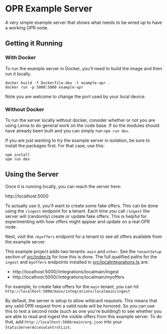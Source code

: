 # OPR Example Server

A very simple example server that shows what needs to be wired up to have
a working OPR node.

## Getting it Running

### With Docker
To run the example server in Docker, you'll need to build the image and then run
it locally.

```console
docker build -f Dockerfile.dev -t example-opr .
docker run -p 5000:5000 example-opr
```

Note you are welcome to change the port used by your local device.

### Without Docker
To run the server locally without docker, consider whether or not you are using
Lerna to do general work on the code base. If so the modules should have already
been built and you can simply run `npm run dev`.

If you are just wanting to try the example server in isolation, be sure to
install the packages first. For that case, use this:

```console
npm install
npm run dev
```

## Using the Server
Once it is running locally, you can reach the server here:

http://localhost:5000

To actually use it, you'll want to create some fake offers. This can be done
using the `/ingest` endpoint for a tenant. Each time you call `/ingest` the server will
(randomly) create or update fake offers. This is helpful for experimenting with
how offers might appear and update on a real OPR node.

Next, visit the `/myoffers` endpoint for a tenant to see all offers available from the
example server.

This example project adds two tenants: `main` and `other`. See the `tenantSetup` section
of [src/index.ts](src/index.ts) for how this is done. The full qualified paths for the
`ingest` and `myoffers` endpoints installed in [src/localintegrations.ts](src/localintegrations.ts)
are:

- http://localhost:5000/<tenant>/integrations/localmain/ingest
- http://localhost:5000/<tenant>/integrations/localmain/myoffers

For example, to create fake offers for the `main` tenant, you can hit 
`http://localhost:5000/main/integrations/localmain/ingest`

By default, the server is setup to allow wildcard requests. This means that any
valid OPR request from a valid node will be honored. So you can use this to test
a second node (such as one you're building!) to see whether you are able to read
and ingest the visible offers from this example server. To do that, add
`http://localhost:5000/main/org.json` into your `StaticServerAccessControlList`.
